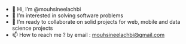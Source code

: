 - 👋 Hi, I’m @mouhsineelachbi
- 👀 I’m interested in solving software problems
- 💞️ I’m ready to collaborate on solid projects for web, mobile and data science projects
- 📫 How to reach me ? by email : mouhsineelachbi@gmail.com
<!---
mouhsineelachbi/mouhsineelachbi is a ✨ special ✨ repository because its `README.md` (this file) appears on your GitHub profile.
You can click the Preview link to take a look at your changes.
--->
